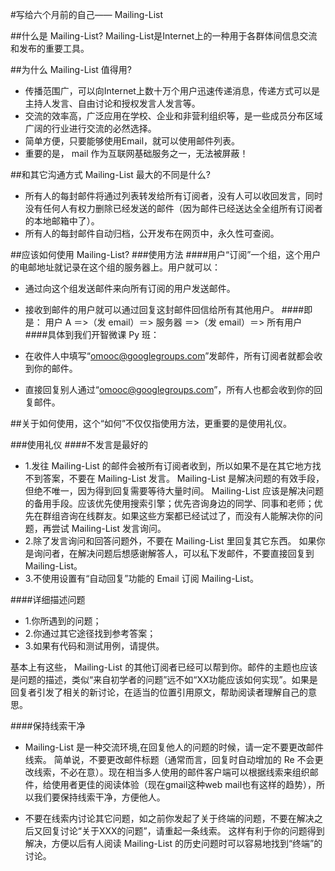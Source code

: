 #写给六个月前的自己—— Mailing-List

##什么是 Mailing-List? 
 Mailing-List是Internet上的一种用于各群体间信息交流和发布的重要工具。

##为什么 Mailing-List 值得用? 
* 传播范围广，可以向Internet上数十万个用户迅速传递消息，传递方式可以是主持人发言、自由讨论和授权发言人发言等。 
* 交流的效率高，广泛应用在学校、企业和非营利组织等，是一些成员分布区域广阔的行业进行交流的必然选择。
* 简单方便，只要能够使用Email，就可以使用邮件列表。
* 重要的是， mail 作为互联网基础服务之一，无法被屏蔽！

##和其它沟通方式 Mailing-List 最大的不同是什么?
* 所有人的每封邮件将通过列表转发给所有订阅者，没有人可以收回发言，同时没有任何人有权力删除已经发送的邮件（因为邮件已经送达全全组所有订阅者的本地邮箱中了）。
* 所有人的每封邮件自动归档，公开发布在网页中，永久性可查阅。

##应该如何使用 Mailing-List? 
###使用方法
####用户“订阅”一个组，这个用户的电邮地址就记录在这个组的服务器上。用户就可以：
  * 通过向这个组发送邮件来向所有订阅的用户发送邮件。
  * 接收到邮件的用户就可以通过回复这封邮件回信给所有其他用户。
####即是：
         用户 A ＝>（发 email）＝> 服务器 ＝>（发 email）＝> 所有用户
####具体到我们开智微课 Py 班：
   * 在收件人中填写“omooc@googlegroups.com”发邮件，所有订阅者就都会收到你的邮件。

   * 直接回复别人通过“omooc@googlegroups.com”，所有人也都会收到你的回复邮件。


##关于如何使用，这个“如何”不仅仅指使用方法，更重要的是使用礼仪。

###使用礼仪
####不发言是最好的
* 1.发往 Mailing-List 的邮件会被所有订阅者收到，所以如果不是在其它地方找不到答案，不要在 Mailing-List 发言。
    Mailing-List 是解决问题的有效手段，但绝不唯一，因为得到回复需要等待大量时间。 Mailing-List 应该是解决问题的备用手段。应该优先使用搜索引擎；优先咨询身边的同学、同事和老师；优先在群组咨询在线群友。如果这些方案都已经试过了，而没有人能解决你的问题，再尝试 Mailing-List 发言询问。
* 2.除了发言询问和回答问题外，不要在 Mailing-List 里回复其它东西。
    如果你是询问者，在解决问题后想感谢解答人，可以私下发邮件，不要直接回复到 Mailing-List。
* 3.不使用设置有“自动回复”功能的 Email 订阅 Mailing-List。

####详细描述问题

* 1.你所遇到的问题；
* 2.你通过其它途径找到参考答案；
* 3.如果有代码和测试用例，请提供。


基本上有这些， Mailing-List 的其他订阅者已经可以帮到你。邮件的主题也应该是问题的描述，类似“来自初学者的问题”远不如“XX功能应该如何实现”。如果是回复者引发了相关的新讨论，在适当的位置引用原文，帮助阅读者理解自己的意思。

####保持线索干净

*  Mailing-List 是一种交流环境,在回复他人的问题的时候，请一定不要更改邮件线索。
简单说，不要更改邮件标题（通常而言，回复时自动增加的 Re 不会更改线索，不必在意）。现在相当多人使用的邮件客户端可以根据线索来组织邮件，给使用者更佳的阅读体验（现在gmail这种web mail也有这样的趋势），所以我们要保持线索干净，方便他人。

* 不要在线索内讨论其它问题，如之前你发起了关于终端的问题，不要在解决之后又回复讨论“关于XXX的问题”，请重起一条线索。
这样有利于你的问题得到解决，方便以后有人阅读 Mailing-List 的历史问题时可以容易地找到“终端”的讨论。

